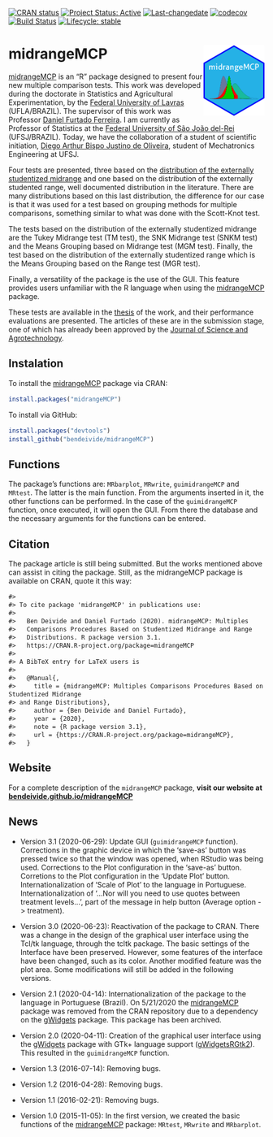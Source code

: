
<!--
[![CRAN status](https://www.r-pkg.org/badges/version/midrangeMCP)](https://CRAN.R-project.org/package=midrangeMCP)
[![](https://cranlogs.r-pkg.org/badges/midrangeMCP?color=orange)](https://cran.r-project.org/package=midrangeMCP)
[![Lifecycle: stable](https://img.shields.io/badge/lifecycle-stable-brightgreen.svg)](https://www.tidyverse.org/lifecycle/#stable)
[![Travis build status](https://travis-ci.com/bendeivide/midrangeMCP.svg?branch=master)](https://travis-ci.com/bendeivide/midrangeMCP)[![R build status](https://github.com/bendeivide/midrangeMCP/workflows/R-CMD-check/badge.svg)](https://github.com/bendeivide/midrangeMCP/actions)
-->

[![CRAN
status](https://www.r-pkg.org/badges/version/midrangeMCP)](https://CRAN.R-project.org/package=midrangeMCP)
[![Project Status:
Active](https://www.repostatus.org/badges/latest/active.svg)](https://www.repostatus.org/#concept)
[![Last-changedate](https://img.shields.io/badge/last%20change-2020--11--06-yellowgreen.svg)](/commits/master)
[![codecov](https://codecov.io/gh/bendeivide/midrangeMCP/branch/master/graph/badge.svg)](https://codecov.io/gh/bendeivide/midrangeMCP)
[![Build
Status](https://travis-ci.org/bendeivide/midrangeMCP.svg?branch=master)](https://travis-ci.org/bendeivide/midrangeMCP)
[![Lifecycle:
stable](https://img.shields.io/badge/lifecycle-stable-brightgreen.svg)](https://www.tidyverse.org/lifecycle/#maturing)

# <i class="fas fa-box-open" aria-hidden="true"></i> midrangeMCP <img src='man/figures/logo.png' align="right" height="139" />

[midrangeMCP](https://bendeivide.github.io/midrangeMCP) is an “R”
package designed to present four new multiple comparison tests. This
work was developed during the doctorate in Statistics and Agricultural
Experimentation, by the [Federal University of Lavras](https://ufla.br/)
(UFLA/BRAZIL). The supervisor of this work was Professor [Daniel Furtado
Ferreira](http://www.dex.ufla.br/~danielff/). I am currently as
Professor of Statistics at the [Federal University of São João
del-Rei](https://ufsj.edu.br/) (UFSJ/BRAZIL). Today, we have the
collaboration of a student of scientific initiation, [Diego Arthur Bispo
Justino de Oliveira](https://digoarthur.github.io/), student of
Mechatronics Engineering at UFSJ.

Four tests are presented, three based on the [distribution of the
externally studentized
midrange](https://www.scielo.br/scielo.php?script=sci_abstract&pid=S1413-70542017000400378&lng=en&nrm=iso&tlng=pt)
and one based on the distribution of the externally studented range,
well documented distribution in the literature. There are many
distributions based on this last distribution, the difference for our
case is that it was used for a test based on grouping methods for
multiple comparisons, something similar to what was done with the
Scott-Knot test.

The tests based on the distribution of the externally studentized
midrange are the Tukey Midrange test (TM test), the SNK Midrange test
(SNKM test) and the Means Grouping based on Midrange test (MGM test).
Finally, the test based on the distribution of the externally
studentized range which is the Means Grouping based on the Range test
(MGR test).

Finally, a versatility of the package is the use of the GUI. This
feature provides users unfamiliar with the R language when using the
[midrangeMCP](https://CRAN.R-project.org/package=midrangeMCP) package.

These tests are available in the
[thesis](https://www.google.com/url?sa=t&rct=j&q=&esrc=s&source=web&cd=&cad=rja&uact=8&ved=2ahUKEwixqp_O4u3sAhU7EbkGHUTUCOMQFjAAegQIAxAC&url=http%3A%2F%2Frepositorio.ufla.br%2Fjspui%2Fbitstream%2F1%2F11466%2F2%2FTESE_Testes%2520de%2520compara%25C3%25A7%25C3%25B5es%2520m%25C3%25BAltiplas%2520baseados%2520na%2520distribui%25C3%25A7%25C3%25A3o%2520da%2520midrange%2520estudentizada%2520externamente.pdf&usg=AOvVaw1N5jvuEggxmsxhq9GnbCqT)
of the work, and their performance evaluations are presented. The
articles of these are in the submission stage, one of which has already
been approved by the [Journal of Science and
Agrotechnology](https://www.scielo.br/scielo.php?pid=1413-7054&script=sci_serial).

## <i class="fa fa-download" aria-hidden="true"></i> Instalation

To install the
[midrangeMCP](https://CRAN.R-project.org/package=midrangeMCP) package
via CRAN:

``` r
install.packages("midrangeMCP")
```

To install via GitHub:

``` r
install.packages("devtools")
install_github("bendeivide/midrangeMCP")
```

## <i class="fa fa-code" aria-hidden="true"></i> Functions

The package’s functions are: `MRbarplot`, `MRwrite`, `guimidrangeMCP`
and `MRtest`. The latter is the main function. From the arguments
inserted in it, the other functions can be performed. In the case of the
`guimidrangeMCP` function, once executed, it will open the GUI. From
there the database and the necessary arguments for the functions can be
entered.

## <i class="fa fa-pencil-alt" aria-hidden="true"></i> Citation

The package article is still being submitted. But the works mentioned
above can assist in citing the package. Still, as the midrangeMCP
package is available on CRAN, quote it this way:

    #> 
    #> To cite package 'midrangeMCP' in publications use:
    #> 
    #>   Ben Deivide and Daniel Furtado (2020). midrangeMCP: Multiples
    #>   Comparisons Procedures Based on Studentized Midrange and Range
    #>   Distributions. R package version 3.1.
    #>   https://CRAN.R-project.org/package=midrangeMCP
    #> 
    #> A BibTeX entry for LaTeX users is
    #> 
    #>   @Manual{,
    #>     title = {midrangeMCP: Multiples Comparisons Procedures Based on Studentized Midrange
    #> and Range Distributions},
    #>     author = {Ben Deivide and Daniel Furtado},
    #>     year = {2020},
    #>     note = {R package version 3.1},
    #>     url = {https://CRAN.R-project.org/package=midrangeMCP},
    #>   }

## <i class="fa fa-globe" aria-hidden="true"></i> Website

For a complete description of the `midrangeMCP` package, **visit our
website at
[bendeivide.github.io/midrangeMCP](https://bendeivide.github.io/midrangeMCP/)**

## <i class="fas fa-newspaper" aria-hidden="true"></i> News

  - Version 3.1 (2020-06-29): Update GUI (`guimidrangeMCP` function).
    Corrections in the graphic device in which the ‘save-as’ button was
    pressed twice so that the window was opened, when RStudio was being
    used. Corrections to the Plot configuration in the ‘save-as’ button.
    Corretions to the Plot configuration in the ‘Update Plot’ button.
    Internationalization of ‘Scale of Plot’ to the language in
    Portuguese. Internationalization of ‘…Nor will you need to use
    quotes between treatment levels…’, part of the message in help
    button (Average option -\> treatment).

  - Version 3.0 (2020-06-23): Reactivation of the package to CRAN. There
    was a change in the design of the graphical user interface using the
    Tcl/tk language, through the tcltk package. The basic settings of
    the Interface have been preserved. However, some features of the
    interface have been changed, such as its color. Another modified
    feature was the plot area. Some modifications will still be added in
    the following versions.

  - Version 2.1 (2020-04-14): Internationalization of the package to the
    language in Portuguese (Brazil). On 5/21/2020 the
    [midrangeMCP](https://CRAN.R-project.org/package=midrangeMCP)
    package was removed from the CRAN repository due to a dependency on
    the [gWidgets](https://CRAN.R-project.org/package=gWidgets) package.
    This package has been archived.

  - Version 2.0 (2020-04-11): Creation of the graphical user interface
    using the [gWidgets](https://CRAN.R-project.org/package=gWidgets)
    package with GTk+ language support
    ([gWidgetsRGtk2](https://CRAN.R-project.org/package=gWidgetsRGtk2)).
    This resulted in the `guimidrangeMCP` function.

  - Version 1.3 (2016-07-14): Removing bugs.

  - Version 1.2 (2016-04-28): Removing bugs.

  - Version 1.1 (2016-02-21): Removing bugs.

  - Version 1.0 (2015-11-05): In the first version, we created the basic
    functions of the
    [midrangeMCP](https://cran.r-project.org/package=midrangeMCP)
    package: `MRtest`, `MRwrite` and `MRbarplot`.
